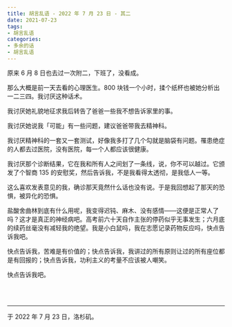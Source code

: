 ```yaml
---
title: 胡言乱语 - 2022 年 7 月 23 日 - 其二
date: 2021-07-23
tags:
- 胡言乱语
categories:
- 多余的话
- 胡言乱语
---
```


原来 6 月 8 日也去过一次附二，下班了，没看成。

那么大概是前一天去看的心理医生。800 块钱一个小时，揉个纸杯也被她分析出一二三四。我讨厌这种话术。

我讨厌她礼貌地征求我后转告了爸爸一些我不想告诉家里的事。

我讨厌她说我「可能」有一些问题，建议爸爸带我去精神科。

我讨厌精神科的一套又一套测试，好像我多打了几个勾就是脑袋有问题。罹患绝症的人都去过医院，没有医院，每一个人都应该很健康。

我讨厌那个诊断结果，它在我和所有人之间划了一条线，说，你不可以越过。它颁发了个智商 135 的安慰奖，然后告诉我，不是我看得太透彻，是我低人一等。

这么喜欢发表意见的我，确诊那天竟然什么话也没有说。于是我回想起了那天的恐惧，被异化的恐惧。

盐酸舍曲林到底有什么用呢，我变得迟钝、麻木、没有感情——这便是正常人了吗？这才是真正的神经病吧。高考前六十天自作主张的停药似乎无事发生；六月底的续药丝毫没有减轻我的绝望。我是小白鼠吗，我在志愿记录药物反应吗，快点告诉我吧。

快点告诉我，苦难是有价值的；快点告诉我，我讲过的所有原则让过的所有座位都是有回报的；快点告诉我，功利主义的考量不应该被人嘲笑。

快点告诉我吧。

<br>

<br>

------

于 2022 年 7 月 23 日，洛杉矶。
